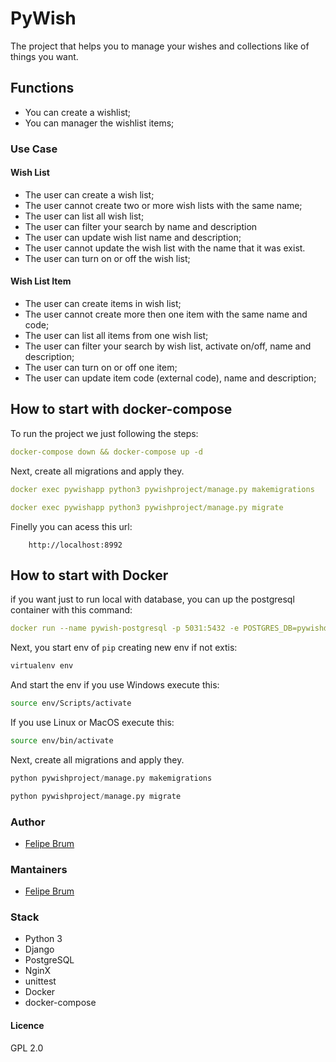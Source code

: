 
# PyWish

The project that helps you to manage your wishes and collections like of things you want.

## Functions

* You can create a wishlist;
* You can manager the wishlist items;

### Use Case

#### Wish List

* The user can create a wish list;
* The user cannot create two or more wish lists with the same name;
* The user can list all wish list;
* The user can filter your search by name and description
* The user can update wish list name and description;
* The user cannot update the wish list with the name that it was exist.
* The user can turn on or off the wish list;

#### Wish List Item

* The user can create items in wish list;
* The user cannot create more then one item with the same name and code;
* The user can list all items from one wish list;
* The user can filter your search by wish list, activate on/off, name and description;
* The user can turn on or off one item;
* The user can update item code (external code), name and description;

## How to start with docker-compose

To run the project we just following the steps:

``` yml
docker-compose down && docker-compose up -d
```

Next, create all migrations and apply they.

``` yml
docker exec pywishapp python3 pywishproject/manage.py makemigrations

docker exec pywishapp python3 pywishproject/manage.py migrate
```

Finelly you can acess this url:

```text
    http://localhost:8992
```

## How to start with Docker

if you want just to run local with database, you can up the postgresql container with this command:

```yml
docker run --name pywish-postgresql -p 5031:5432 -e POSTGRES_DB=pywishdb -e POSTGRES_USER=pywishuser -e POSTGRES_PASSWORD=pywishpostgres -d postgres
```

Next, you start env of `pip` creating new env if not extis:

```bash
virtualenv env
```

And start the env if you use Windows execute this:

```bash
source env/Scripts/activate
```

If you use Linux or MacOS execute this:

```bash
source env/bin/activate
```

Next, create all migrations and apply they.

```python
python pywishproject/manage.py makemigrations

python pywishproject/manage.py migrate
```

### Author

* [Felipe Brum](https://github.com/fbrump/)

### Mantainers

* [Felipe Brum](https://github.com/fbrump/)

### Stack

* Python 3
* Django
* PostgreSQL
* NginX
* unittest
* Docker
* docker-compose

#### Licence

GPL 2.0

